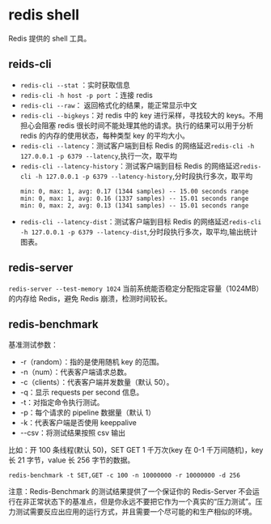 # redis shell

Redis 提供的 shell 工具。

## reids-cli

- `redis-cli --stat` ：实时获取信息
- `redis-cli -h host -p port` ：连接 redis
- `redis-cli --raw`： 返回格式化的结果，能正常显示中文
- `redis-cli --bigkeys`：对 redis 中的 key 进行采样，寻找较大的 keys。不用担心会阻塞 redis 很长时间不能处理其他的请求。执行的结果可以用于分析 redis 的内存的使用状态，每种类型 key 的平均大小。
- `redis-cli --latency`：测试客户端到目标 Redis 的网络延迟`redis-cli -h 127.0.0.1 -p 6379 --latency`,执行一次，取平均
- `redis-cli --latency-history`：测试客户端到目标 Redis 的网络延迟`redis-cli -h 127.0.0.1 -p 6379 --latency-history`,分时段执行多次，取平均
  ```
  min: 0, max: 1, avg: 0.17 (1344 samples) -- 15.00 seconds range
  min: 0, max: 1, avg: 0.16 (1337 samples) -- 15.01 seconds range
  min: 0, max: 2, avg: 0.13 (1341 samples) -- 15.01 seconds range
  ```
- `redis-cli --latency-dist`：测试客户端到目标 Redis 的网络延迟`redis-cli -h 127.0.0.1 -p 6379 --latency-dist`,分时段执行多次，取平均,输出统计图表。

## redis-server

`redis-server --test-memory 1024` 当前系统能否稳定分配指定容量（1024MB）的内存给 Redis，避免 Redis 崩溃，检测时间较长。

## redis-benchmark

基准测试参数：

- -r（random）：指的是使用随机 key 的范围。
- -n（num）：代表客户端请求总数。
- -c（clients）：代表客户端并发数量（默认 50）。
- -q：显示 requests per second 信息。
- -t：对指定命令执行测试。
- -p：每个请求的 pipeline 数据量（默认 1）
- -k：代表客户端是否使用 keeppalive
- --csv：将测试结果按照 csv 输出

比如：开 100 条线程(默认 50)，SET GET 1 千万次(key 在 0-1 千万间随机)，key 长 21 字节，value 长 256 字节的数据。

```shell
redis-benchmark -t SET,GET -c 100 -n 10000000 -r 10000000 -d 256
```

注意：Redis-Benchmark 的测试结果提供了一个保证你的 Redis-Server 不会运行在非正常状态下的基准点，但是你永远不要把它作为一个真实的“压力测试”。压力测试需要反应出应用的运行方式，并且需要一个尽可能的和生产相似的环境。
